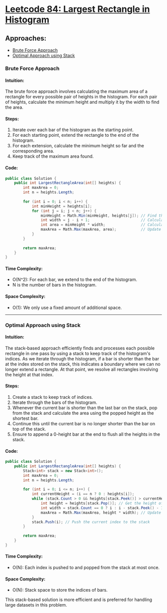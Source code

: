 # [Leetcode 84: Largest Rectangle in Histogram](https://leetcode.com/problems/largest-rectangle-in-histogram/)

## Approaches:
- [Brute Force Approach](#brute-force-approach)
- [Optimal Approach using Stack](#optimal-approach-using-stack)

### Brute Force Approach

#### Intuition:
The brute force approach involves calculating the maximum area of a rectangle for every possible pair of heights in the histogram. For each pair of heights, calculate the minimum height and multiply it by the width to find the area.

#### Steps:
1. Iterate over each bar of the histogram as the starting point.
2. For each starting point, extend the rectangle to the end of the histogram.
3. For each extension, calculate the minimum height so far and the corresponding area.
4. Keep track of the maximum area found.

#### Code:

```csharp
public class Solution {
    public int LargestRectangleArea(int[] heights) {
        int maxArea = 0;
        int n = heights.Length;
        
        for (int i = 0; i < n; i++) {
            int minHeight = heights[i];
            for (int j = i; j < n; j++) {
                minHeight = Math.Min(minHeight, heights[j]); // Find the minimum height from i to j
                int width = j - i + 1;                       // Calculate the width of the rectangle
                int area = minHeight * width;                // Calculate the area for this width and minHeight
                maxArea = Math.Max(maxArea, area);           // Update maxArea if we found a larger area
            }
        }
        
        return maxArea;
    }
}
```

#### Time Complexity:
- O(N^2): For each bar, we extend to the end of the histogram.
- N is the number of bars in the histogram.

#### Space Complexity:
- O(1): We only use a fixed amount of additional space.

---

### Optimal Approach using Stack

#### Intuition:
The stack-based approach efficiently finds and processes each possible rectangle in one pass by using a stack to keep track of the histogram's indices. As we iterate through the histogram, if a bar is shorter than the bar at the index stored on the stack, this indicates a boundary where we can no longer extend a rectangle. At that point, we resolve all rectangles involving the height at that index.

#### Steps:
1. Create a stack to keep track of indices.
2. Iterate through the bars of the histogram.
3. Whenever the current bar is shorter than the last bar on the stack, pop from the stack and calculate the area using the popped height as the shortest bar.
4. Continue this until the current bar is no longer shorter than the bar on top of the stack.
5. Ensure to append a 0-height bar at the end to flush all the heights in the stack.

#### Code:

```csharp
public class Solution {
    public int LargestRectangleArea(int[] heights) {
        Stack<int> stack = new Stack<int>();
        int maxArea = 0;
        int n = heights.Length;
        
        for (int i = 0; i <= n; i++) {
            int currentHeight = (i == n ? 0 : heights[i]);
            while (stack.Count > 0 && heights[stack.Peek()] > currentHeight) {
                int height = heights[stack.Pop()]; // Get the height of the bar that forms the largest rectangle
                int width = stack.Count == 0 ? i : i - stack.Peek() - 1; // Calculate the width
                maxArea = Math.Max(maxArea, height * width); // Update maxArea if necessary
            }
            stack.Push(i); // Push the current index to the stack
        }
        
        return maxArea;
    }
}
```

#### Time Complexity:
- O(N): Each index is pushed to and popped from the stack at most once.

#### Space Complexity:
- O(N): Stack space to store the indices of bars.

This stack-based solution is more efficient and is preferred for handling large datasets in this problem.

